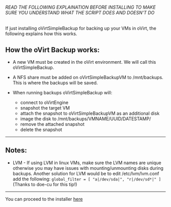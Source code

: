 
###### READ THE FOLLOWING EXPLAINATION BEFORE INSTALLING TO MAKE SURE YOU UNDERSTAND WHAT THE SCRIPT DOES AND DOESN'T DO


If just installing oVirtSimpleBackup for backing up your VMs in oVirt, the following explains how this works.

## How the oVirt Backup works:
* A new VM must be created in the oVirt environment. We will call this oVirtSimpleBackup.

* A NFS share must be added on oVirtSimpleBackupVM to /mnt/backups. This is where the backups will be saved.

* When running backups oVirtSimpleBackup will:

    * connect to oVirtEngine
    * snapshot the target VM
    * attach the snapshot to oVirtSimpleBackupVM as an additional disk
    * image the disk to /mnt/backups/VMNAME/UUID/DATESTAMP/
    * remove the attached snapshot
    * delete the snapshot
        
---
## Notes:
   
* LVM - If using LVM in linux VMs, make sure the LVM names are unique otherwise you may have issues with mounting/unmounting disks during backups. Another solution for LVM would be to  edit /etc/lvm/lvm.conf add the following:
``global_filter = [ "a|/dev/sda|", "r|/dev/sd*|" ]`` (Thanks to doe-cu for this tip!)
---
        
You can proceed to the installer [here](https://github.com/zipurman/oVIRT_Simple_Backup/tree/master/server/installer/README.md)